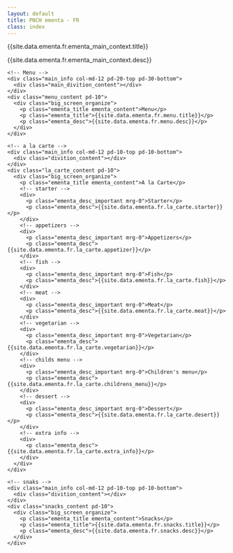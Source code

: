 ```yaml
---
layout: default
title: PNCH ementa - FR
class: index
---
```


<body>
  <!-- Main content -->
  <div class="pd-30">
    <div class="main_info col-md-12 ">
      <div class="text-center">
        <p class="ementa_title">{{site.data.ementa.fr.ementa_main_context.title}}</p>
      </div>
      <div>
        <p class="ementa_desc big_screen_organize">{{site.data.ementa.fr.ementa_main_context.desc}}</p>
      </div>
    </div>
  
    <!-- Menu -->
    <div class="main_info col-md-12 pd-20-top pd-30-bottom">
      <div class="main_divition_content"></div>
    </div>
    <div class="menu_content pd-10">
      <div class="big_screen_organize">
        <p class="ementa_title ementa_content">Menu</p>
        <p class="ementa_title">{{site.data.ementa.fr.menu.title}}</p>
        <p class="ementa_desc">{{site.data.ementa.fr.menu.desc}}</p>
      </div>
    </div>
  
    <!-- a la carte -->
    <div class="main_info col-md-12 pd-10-top pd-10-bottom">
      <div class="divition_content"></div>
    </div>
    <div class="la_carte_content pd-10">
      <div class="big_screen_organize">
        <p class="ementa_title ementa_content">A la Carte</p>
        <!-- starter -->
        <div>
          <p class="ementa_desc_important mrg-0">Starter</p>
          <p class="ementa_desc">{{site.data.ementa.fr.la_carte.starter}}</p>
        </div>
        <!-- appetizers -->
        <div>
          <p class="ementa_desc_important mrg-0">Appetizers</p>
          <p class="ementa_desc">{{site.data.ementa.fr.la_carte.appetizer}}</p>
        </div>
        <!-- fish -->
        <div>
          <p class="ementa_desc_important mrg-0">Fish</p>
          <p class="ementa_desc">{{site.data.ementa.fr.la_carte.fish}}</p>
        </div>
        <!-- meat -->
        <div>
          <p class="ementa_desc_important mrg-0">Meat</p>
          <p class="ementa_desc">{{site.data.ementa.fr.la_carte.meat}}</p>
        </div>
        <!-- vegetarian -->
        <div>
          <p class="ementa_desc_important mrg-0">Vegetarian</p>
          <p class="ementa_desc">{{site.data.ementa.fr.la_carte.vegetarian}}</p>
        </div>
        <!-- childs menu -->
        <div>
          <p class="ementa_desc_important mrg-0">Children's menu</p>
          <p class="ementa_desc">{{site.data.ementa.fr.la_carte.childrens_menu}}</p>
        </div>
        <!-- dessert -->
        <div>
          <p class="ementa_desc_important mrg-0">Dessert</p>
          <p class="ementa_desc">{{site.data.ementa.fr.la_carte.desert}}</p>
        </div>
        <!-- extra info -->
        <div>
          <p class="ementa_desc">{{site.data.ementa.fr.la_carte.extra_info}}</p>
        </div>
      </div>
    </div>
  
    <!-- snaks -->
    <div class="main_info col-md-12 pd-10-top pd-10-bottom">
      <div class="divition_content"></div>
    </div>  
    <div class="snacks_content pd-10">
      <div class="big_screen_organize">
        <p class="ementa_title ementa_content">Snacks</p>
        <p class="ementa_title">{{site.data.ementa.fr.snacks.title}}</p>
        <p class="ementa_desc">{{site.data.ementa.fr.snacks.desc}}</p>
      </div>
    </div>
  </div>


  <script>
    if (window.netlifyIdentity) {
      window.netlifyIdentity.on("init", user => {
        if (!user) {
          window.netlifyIdentity.on("login", () => {
            document.location.href = "/admin/";
          });
        }
      });
    }
  </script>
</body>
